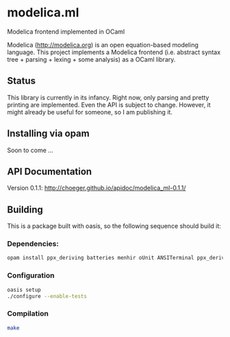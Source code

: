 modelica.ml
===========

Modelica frontend implemented in OCaml

Modelica (http://modelica.org) is an open equation-based modeling language.
This project implements a Modelica frontend  (i.e. abstract syntax tree + 
parsing + lexing + some analysis) as a OCaml library.


## Status

This library is currently in its infancy. Right now, only parsing and pretty
printing are implemented. Even the API is subject to change. However, it might
already be useful for someone, so I am publishing it.

## Installing via opam

Soon to come ...

## API Documentation

Version 0.1.1: http://choeger.github.io/apidoc/modelica_ml-0.1.1/

## Building

This is a package built with oasis, so the following sequence should build it:

### Dependencies:

```sh
opam install ppx_deriving batteries menhir oUnit ANSITerminal ppx_deriving_yojson sedlex
```

### Configuration

```sh
oasis setup
./configure --enable-tests
```

### Compilation

```sh
make
```



